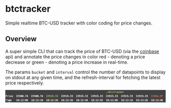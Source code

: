 # btctracker
Simple realtime BTC-USD tracker with color coding for price changes.

## Overview
A super simple CLI that can track the price of BTC-USD (via the [coinbase](https://api.coinbase.com/v2/prices/BTC-USD/spot) api) and annotate the price changes in color red - denoting a price decrease or green - denoting a price increase in real-time.

The params `bucket` and `interval` control the number of datapoints to display on stdout at any given time, and the refresh-interval for fetching the latest price respectively.

![Command screenshot](screenshot.png)